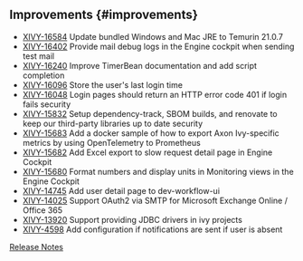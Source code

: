 ## Improvements {#improvements}

* [XIVY-16584](https://1ivy.atlassian.net/browse/XIVY-16584) Update bundled Windows and Mac JRE to Temurin 21.0.7
* [XIVY-16402](https://1ivy.atlassian.net/browse/XIVY-16402) Provide mail debug logs in the Engine cockpit when sending test mail 
* [XIVY-16240](https://1ivy.atlassian.net/browse/XIVY-16240) Improve TimerBean documentation and add script completion 
* [XIVY-16096](https://1ivy.atlassian.net/browse/XIVY-16096) Store the user's last login time 
* [XIVY-16048](https://1ivy.atlassian.net/browse/XIVY-16048) Login pages should return an HTTP error code 401 if login fails <span class="badge badge-pill badge-success badge-security">security</span>
* [XIVY-15832](https://1ivy.atlassian.net/browse/XIVY-15832) Setup dependency-track, SBOM builds, and renovate to keep our third-party libraries up to date <span class="badge badge-pill badge-success badge-security">security</span>
* [XIVY-15683](https://1ivy.atlassian.net/browse/XIVY-15683) Add a  docker sample of how to export Axon Ivy-specific metrics by using OpenTelemetry to Prometheus 
* [XIVY-15682](https://1ivy.atlassian.net/browse/XIVY-15682) Add Excel export to slow request detail page in Engine Cockpit 
* [XIVY-15680](https://1ivy.atlassian.net/browse/XIVY-15680) Format numbers and display units in Monitoring views in the Engine Cockpit 
* [XIVY-14745](https://1ivy.atlassian.net/browse/XIVY-14745) Add user detail page to dev-workflow-ui 
* [XIVY-14025](https://1ivy.atlassian.net/browse/XIVY-14025) Support OAuth2 via SMTP for Microsoft Exchange Online / Office 365 
* [XIVY-13920](https://1ivy.atlassian.net/browse/XIVY-13920) Support providing JDBC drivers in ivy projects 
* [XIVY-4598](https://1ivy.atlassian.net/browse/XIVY-4598) Add configuration if notifications are sent if user is absent 

<div class="short-links">
	<a href="${docBaseUrl}/axonivy/release-notes/index.html"
		target="_blank" rel="noopener noreferrer">
		<i class="si si-404"></i> Release Notes
	</a>
</div>